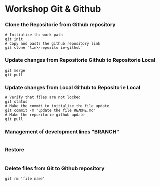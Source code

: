 # Workshop Git & Github

### Clone the Repositorie from Github repository

```
# Initialize the work path
git init
# Copy and paste the github repository link
git clone 'link-repositorie-github'
```

### Update changes from Repositorie Github to Repositorie Local

```
git merge
git pull
```

### Update changes from Local Github to Repositorie Local

```
# Verify that files are not locked
git status
# Make the commit to initialize the file update
git commit -m "Update the file README.md"
# Make the repositorie github update
git pull
```

### Management of development lines "BRANCH"
```
```

### Restore 
```
```

### Delete files from Git to Github repository

```
git rm 'file name'
```
